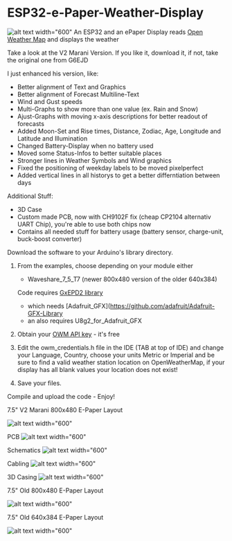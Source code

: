 # ESP32-e-Paper-Weather-Display
![alt text width="600"](/pictures/amaWeatherStationComplete.jpg)
An ESP32 and an ePaper Display reads [Open Weather Map](https://openweathermap.org/) and displays the weather

Take a look at the V2 Marani Version. If you like it, download it, if not, take the original one from G6EJD

I just enhanced his version, like:
- Better alignment of Text and Graphics
- Better alignment of Forecast Multiline-Text
- Wind and Gust speeds
- Multi-Graphs to show more than one value (ex. Rain and Snow)
- Ajust-Graphs with moving x-axis descriptions for better readout of forecasts
- Added Moon-Set and Rise times, Distance, Zodiac, Age, Longitude and Latitude and Illumination
- Changed Battery-Display when no battery used
- Moved some Status-Infos to better suitable places
- Stronger lines in Weather Symbols and Wind graphics
- Fixed the positioning of weekday labels to be moved pixelperfect
- Added vertical lines in all historys to get a better differntiation between days

Additional Stuff:
- 3D Case
- Custom made PCB, now with CH9102F fix (cheap CP2104 alternativ UART Chip), you're able to use both chips now
- Contains all needed stuff for battery usage (battery sensor, charge-unit, buck-boost converter)


Download the software to your Arduino's library directory.

1. From the examples, choose depending on your module either
   - Waveshare_7_5_T7 (newer 800x480 version of the older 640x384)
   
   Code requires [GxEPD2 library](https://github.com/ZinggJM/GxEPD2)
   - which needs [Adafruit_GFX](https://github.com/adafruit/Adafruit-GFX-Library
   - an also requires U8g2_for_Adafruit_GFX

2. Obtain your [OWM API key](https://openweathermap.org/appid) - it's free

3. Edit the owm_credentials.h file in the IDE (TAB at top of IDE) and change your Language, Country, choose your units Metric or Imperial and be sure to find a valid weather station location on OpenWeatherMap, if your display has all blank values your location does not exist!

4. Save your files.

Compile and upload the code - Enjoy!

7.5" V2 Marani 800x480 E-Paper Layout

![alt text width="600"](/pictures/Waveshare_7_5_V2_marani.jpg)

PCB
![alt text width="600"](/pictures/amaWeatherStationEpaper_CH9102F_fix.png)

Schematics
![alt text width="600"](/pictures/amaWeatherStationSchematics1.1.png)

Cabling
![alt text width="600"](/pictures/amaWeatherStationPCB_Cabling.jpg)

3D Casing
![alt text width="600"](/pictures/amaWeatherStationComplete.jpg)

7.5" Old 800x480 E-Paper Layout

![alt text width="600"](/pictures/Waveshare_7_5_new.jpg)

7.5" Old 640x384 E-Paper Layout

![alt text width="600"](/pictures/Waveshare_7_5.jpg)
